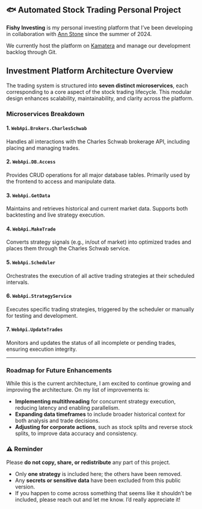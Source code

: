 ## 🐟 Automated Stock Trading Personal Project

**Fishy Investing** is my personal investing platform that I’ve been developing in collaboration with [Ann Stone](mailto:ann@thestones.me) since the summer of 2024.

We currently host the platform on [Kamatera](https://www.kamatera.com/) and manage our development backlog through Git.

## Investment Platform Architecture Overview

The trading system is structured into **seven distinct microservices**, each corresponding to a core aspect of the stock trading lifecycle. This modular design enhances scalability, maintainability, and clarity across the platform.

### Microservices Breakdown

#### 1. `WebApi.Brokers.CharlesSchwab`
Handles all interactions with the Charles Schwab brokerage API, including placing and managing trades.

#### 2. `WebApi.DB.Access`
Provides CRUD operations for all major database tables. Primarily used by the frontend to access and manipulate data.

#### 3. `WebApi.GetData`
Maintains and retrieves historical and current market data. Supports both backtesting and live strategy execution.

#### 4. `WebApi.MakeTrade`
Converts strategy signals (e.g., in/out of market) into optimized trades and places them through the Charles Schwab service.

#### 5. `WebApi.Scheduler`
Orchestrates the execution of all active trading strategies at their scheduled intervals.

#### 6. `WebApi.StrategyService`
Executes specific trading strategies, triggered by the scheduler or manually for testing and development.

#### 7. `WebApi.UpdateTrades`
Monitors and updates the status of all incomplete or pending trades, ensuring execution integrity.

---

### Roadmap for Future Enhancements

While this is the current architecture, I am excited to continue growing and improving the architecture. On my list of improvements is:
- **Implementing multithreading** for concurrent strategy execution, reducing latency and enabling parallelism.
- **Expanding data timeframes** to include broader historical context for both analysis and trade decisions.
- **Adjusting for corporate actions**, such as stock splits and reverse stock splits, to improve data accuracy and consistency.

### ⚠️ Reminder

Please **do not copy, share, or redistribute** any part of this project.

- Only **one strategy** is included here; the others have been removed.
- Any **secrets or sensitive data** have been excluded from this public version.
- If you happen to come across something that seems like it shouldn’t be included, please reach out and let me know. I’d really appreciate it!

